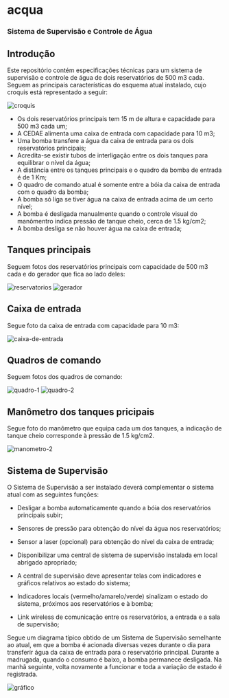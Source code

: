 # acqua
### Sistema de Supervisão e Controle de Água

## Introdução

Este repositório contém especificações técnicas para um sistema de supervisão e controle de água de dois reservatórios de 500 m3 cada. Seguem as principais características do esquema atual instalado, cujo croquis está representado a seguir:

![croquis](https://user-images.githubusercontent.com/86032/116254222-8a50cd80-a747-11eb-842a-c8bff6983564.png)

- Os dois reservatórios principais tem 15 m de altura e capacidade para 500 m3 cada um;
- A CEDAE alimenta uma caixa de entrada com capacidade para 10 m3;
- Uma bomba transfere a água da caixa de entrada para os dois reservatórios principais;
- Acredita-se existir tubos de interligação entre os dois tanques para equilibrar o nível da água;
- A distância entre os tanques principais e o quadro da bomba de entrada é de 1 Km;
- O quadro de comando atual é somente entre a bóia da caixa de entrada com o quadro da bomba;
- A bomba só liga se tiver água na caixa de entrada acima de um certo nível;
- A bomba é desligada manualmente quando o controle visual do manômentro indica pressão de tanque cheio, cerca de 1.5 kg/cm2;
- A bomba desliga se não houver água na caixa de entrada;

## Tanques principais

Seguem fotos dos reservatórios principais com capacidade de 500 m3 cada e do gerador que fica ao lado deles:

![reservatorios](https://user-images.githubusercontent.com/86032/116251318-f120b780-a744-11eb-9716-656fc5e7cb19.jpg)
![gerador](https://user-images.githubusercontent.com/86032/116251333-f41ba800-a744-11eb-9652-6bb8ba3cc472.jpg)

## Caixa de entrada

Segue foto da caixa de entrada com capacidade para 10 m3:

![caixa-de-entrada](https://user-images.githubusercontent.com/86032/116251328-f2ea7b00-a744-11eb-973a-74a538368878.jpg)

## Quadros de comando

Seguem fotos dos quadros de comando:

![quadro-1](https://user-images.githubusercontent.com/86032/116251306-ef56f400-a744-11eb-8fef-72a4e3e4ce6f.jpg)
![quadro-2](https://user-images.githubusercontent.com/86032/116251308-efef8a80-a744-11eb-8fa6-ae57d3fa5661.jpg)

## Manômetro dos tanques pricipais

Segue foto do manômetro que equipa cada um dos tanques, a indicação de tanque cheio corresponde à pressão de 1.5 kg/cm2.

![manometro-2](https://user-images.githubusercontent.com/86032/116251300-ee25c700-a744-11eb-877d-5a9cff9f91c5.jpg)

## Sistema de Supervisão

O Sistema de Supervisão a ser instalado deverá complementar o sistema atual com as seguintes funções:

- Desligar a bomba automaticamente quando a bóia dos reservatórios principais subir;
- Sensores de pressão para obtenção do nível da água nos reservatórios;
- Sensor a laser (opcional) para obtenção do nível da caixa de entrada;
- Disponibilizar uma central de sistema de supervisão instalada em local abrigado apropriado;
- A central de supervisão deve apresentar telas com indicadores e gráficos relativos ao estado do sistema;
- Indicadores locais (vermelho/amarelo/verde) sinalizam o estado do sistema, próximos aos reservatórios e à bomba;

- Link wireless de comunicação entre os reservatórios, a entrada e a sala de supervisão;

Segue um diagrama típico obtido de um Sistema de Supervisão semelhante ao atual, em que a bomba é acionada diversas vezes durante o dia para transferir água da caixa de entrada para o reservatório principal. Durante a madrugada, quando o consumo é baixo, a bomba permanece desligada. Na manhã seguinte, volta novamente a funcionar e toda a variação de estado é registrada.

![gráfico](https://user-images.githubusercontent.com/86032/65921516-d34c6e80-e3b8-11e9-9aca-f2b85e69e5dd.png)

